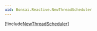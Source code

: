 ```yaml
---
uid: Bonsai.Reactive.NewThreadScheduler
---
```


[!include[NewThreadScheduler](~/articles/reactive-newthreadscheduler.md)]